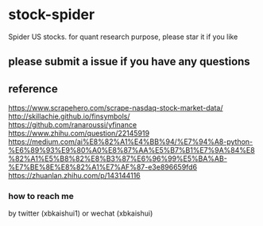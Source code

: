# stock-spider
Spider US stocks. for quant research purpose, please star it if you like

## please submit a issue if you have any questions



## reference
https://www.scrapehero.com/scrape-nasdaq-stock-market-data/
http://skillachie.github.io/finsymbols/
https://github.com/ranaroussi/yfinance
https://www.zhihu.com/question/22145919
https://medium.com/ai%E8%82%A1%E4%BB%94/%E7%94%A8-python-%E6%89%93%E9%80%A0%E8%87%AA%E5%B7%B1%E7%9A%84%E8%82%A1%E5%B8%82%E8%B3%87%E6%96%99%E5%BA%AB-%E7%BE%8E%E8%82%A1%E7%AF%87-e3e896659fd6
https://zhuanlan.zhihu.com/p/143144116

### how to reach me
by twitter (xbkaishui1) or wechat (xbkaishui) 
